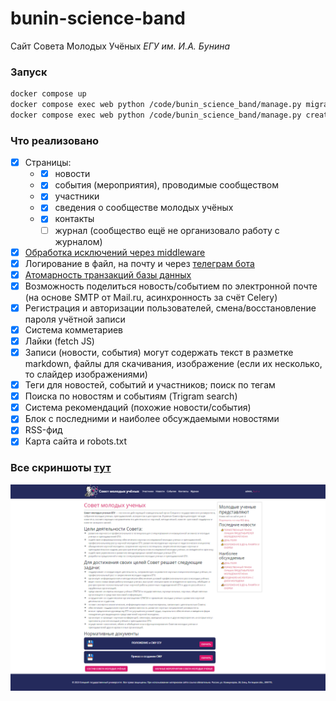 # bunin-science-band
Сайт Совета Молодых Учёных *ЕГУ им. И.А. Бунина*

### Запуск
```bash
docker compose up
docker compose exec web python /code/bunin_science_band/manage.py migrate
docker compose exec web python /code/bunin_science_band/manage.py createsuperuser
```

### Что реализовано
- [x] Страницы:
  - - [x] новости
  - - [x] события (мероприятия), проводимые сообществом
  - - [x] участники 
  - - [x] сведения о сообществе молодых учёных
  - - [x] контакты
    - [ ] журнал (сообщество ещё не организовало работу с журналом)
- [x] [Обработка исключений через middleware](https://github.com/Peopl3s/bunin-science-band/blob/74b91d807627435b3144c9e6ecfe1e07edaad626/bunin_science_band/utils/middleware.py#L1)
- [x] Логирование в файл, на почту и через [телеграм бота](https://github.com/Peopl3s/bunin-science-band/blob/main/bunin_science_band/utils/telegrambot_handler.py)
- [x] [Атомарность транзакций базы данныx](https://github.com/Peopl3s/bunin-science-band/blob/main/bunin_science_band/utils/core.py)
- [x] Возможность поделиться новость/событием по электронной почте (на основе SMTP от Mail.ru, асинхронность за счёт Celery)
- [x] Регистрация и авторизации пользователей, смена/восстановление пароля учётной записи
- [x] Система комметариев
- [x] Лайки (fetch JS)
- [x] Записи (новости, события) могут содержать текст в разметке markdown, файлы для скачивания, изображение (если их несколько, то слайдер изображениями)
- [x] Теги для новостей, событий и участников; поиск по тегам
- [x] Поиска по новостям и событиям (Trigram search)
- [x] Система рекомендаций (похожие новости/события)
- [x] Блок с последними и наиболее обсуждаемыми новостями
- [x] RSS-фид
- [x] Карта сайта и robots.txt 

### Все скриншоты [тут](https://github.com/Peopl3s/bunin-science-band/tree/main/screens)
![alt text](https://github.com/Peopl3s/bunin-science-band/blob/main/screens/index.PNG)
